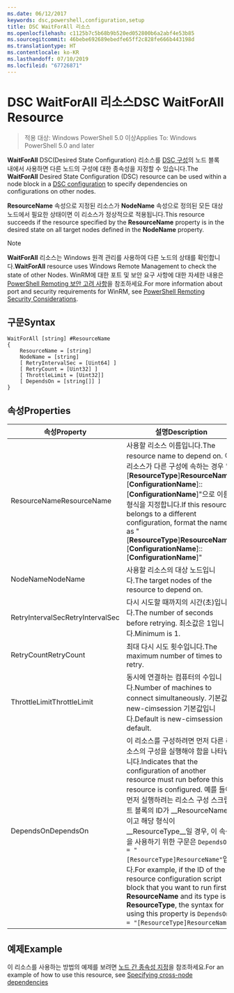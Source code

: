 ```yaml
---
ms.date: 06/12/2017
keywords: dsc,powershell,configuration,setup
title: DSC WaitForAll 리소스
ms.openlocfilehash: c1125b7c5b68b9b520ed052800b6a2abf4e53b85
ms.sourcegitcommit: 46bebe692689ebedfe65ff2c828fe666b443198d
ms.translationtype: HT
ms.contentlocale: ko-KR
ms.lasthandoff: 07/10/2019
ms.locfileid: "67726871"
---
```

# <a name="dsc-waitforall-resource"></a><span data-ttu-id="d13f4-103">DSC WaitForAll 리소스</span><span class="sxs-lookup"><span data-stu-id="d13f4-103">DSC WaitForAll Resource</span></span>

> <span data-ttu-id="d13f4-104">적용 대상: Windows PowerShell 5.0 이상</span><span class="sxs-lookup"><span data-stu-id="d13f4-104">Applies To: Windows PowerShell 5.0 and later</span></span>

<span data-ttu-id="d13f4-105">**WaitForAll** DSC(Desired State Configuration) 리소스를 [DSC 구성](../../../configurations/configurations.md)의 노드 블록 내에서 사용하면 다른 노드의 구성에 대한 종속성을 지정할 수 있습니다.</span><span class="sxs-lookup"><span data-stu-id="d13f4-105">The **WaitForAll** Desired State Configuration (DSC) resource can be used within a node block in a [DSC configuration](../../../configurations/configurations.md) to specify dependencies on configurations on other nodes.</span></span>

<span data-ttu-id="d13f4-106">**ResourceName** 속성으로 지정된 리소스가 **NodeName** 속성으로 정의된 모든 대상 노드에서 필요한 상태이면 이 리소스가 정상적으로 적용됩니다.</span><span class="sxs-lookup"><span data-stu-id="d13f4-106">This resource succeeds if the resource specified by the **ResourceName** property is in the desired state on all target nodes defined in the **NodeName** property.</span></span>

> [!NOTE]
> <span data-ttu-id="d13f4-107">**WaitForAll** 리소스는 Windows 원격 관리를 사용하여 다른 노드의 상태를 확인합니다.</span><span class="sxs-lookup"><span data-stu-id="d13f4-107">**WaitForAll** resource uses Windows Remote Management to check the state of other Nodes.</span></span>
> <span data-ttu-id="d13f4-108">WinRM에 대한 포트 및 보안 요구 사항에 대한 자세한 내용은 [PowerShell Remoting 보안 고려 사항](/powershell/scripting/learn/remoting/winrmsecurity?view=powershell-6)을 참조하세요.</span><span class="sxs-lookup"><span data-stu-id="d13f4-108">For more information about port and security requirements for WinRM, see [PowerShell Remoting Security Considerations](/powershell/scripting/learn/remoting/winrmsecurity?view=powershell-6).</span></span>

## <a name="syntax"></a><span data-ttu-id="d13f4-109">구문</span><span class="sxs-lookup"><span data-stu-id="d13f4-109">Syntax</span></span>

```
WaitForAll [string] #ResourceName
{
    ResourceName = [string]
    NodeName = [string]
    [ RetryIntervalSec = [Uint64] ]
    [ RetryCount = [Uint32] ]
    [ ThrottleLimit = [Uint32]]
    [ DependsOn = [string[]] ]
}
```

## <a name="properties"></a><span data-ttu-id="d13f4-110">속성</span><span class="sxs-lookup"><span data-stu-id="d13f4-110">Properties</span></span>

|  <span data-ttu-id="d13f4-111">속성</span><span class="sxs-lookup"><span data-stu-id="d13f4-111">Property</span></span>  |  <span data-ttu-id="d13f4-112">설명</span><span class="sxs-lookup"><span data-stu-id="d13f4-112">Description</span></span>   |
|---|---|
| <span data-ttu-id="d13f4-113">ResourceName</span><span class="sxs-lookup"><span data-stu-id="d13f4-113">ResourceName</span></span>| <span data-ttu-id="d13f4-114">사용할 리소스 이름입니다.</span><span class="sxs-lookup"><span data-stu-id="d13f4-114">The resource name to depend on.</span></span> <span data-ttu-id="d13f4-115">이 리소스가 다른 구성에 속하는 경우 "[__ResourceType__]__ResourceName__::[__ConfigurationName__]::[__ConfigurationName__]"으로 이름의 형식을 지정합니다.</span><span class="sxs-lookup"><span data-stu-id="d13f4-115">If this resource belongs to a different configuration, format the name as "[__ResourceType__]__ResourceName__::[__ConfigurationName__]::[__ConfigurationName__]"</span></span>|
| <span data-ttu-id="d13f4-116">NodeName</span><span class="sxs-lookup"><span data-stu-id="d13f4-116">NodeName</span></span>| <span data-ttu-id="d13f4-117">사용할 리소스의 대상 노드입니다.</span><span class="sxs-lookup"><span data-stu-id="d13f4-117">The target nodes of the resource to depend on.</span></span>|
| <span data-ttu-id="d13f4-118">RetryIntervalSec</span><span class="sxs-lookup"><span data-stu-id="d13f4-118">RetryIntervalSec</span></span>| <span data-ttu-id="d13f4-119">다시 시도할 때까지의 시간(초)입니다.</span><span class="sxs-lookup"><span data-stu-id="d13f4-119">The number of seconds before retrying.</span></span> <span data-ttu-id="d13f4-120">최소값은 1입니다.</span><span class="sxs-lookup"><span data-stu-id="d13f4-120">Minimum is 1.</span></span>|
| <span data-ttu-id="d13f4-121">RetryCount</span><span class="sxs-lookup"><span data-stu-id="d13f4-121">RetryCount</span></span>| <span data-ttu-id="d13f4-122">최대 다시 시도 횟수입니다.</span><span class="sxs-lookup"><span data-stu-id="d13f4-122">The maximum number of times to retry.</span></span>|
| <span data-ttu-id="d13f4-123">ThrottleLimit</span><span class="sxs-lookup"><span data-stu-id="d13f4-123">ThrottleLimit</span></span>| <span data-ttu-id="d13f4-124">동시에 연결하는 컴퓨터의 수입니다.</span><span class="sxs-lookup"><span data-stu-id="d13f4-124">Number of machines to connect simultaneously.</span></span> <span data-ttu-id="d13f4-125">기본값은 new-cimsession 기본값입니다.</span><span class="sxs-lookup"><span data-stu-id="d13f4-125">Default is new-cimsession default.</span></span>|
| <span data-ttu-id="d13f4-126">DependsOn</span><span class="sxs-lookup"><span data-stu-id="d13f4-126">DependsOn</span></span> | <span data-ttu-id="d13f4-127">이 리소스를 구성하려면 먼저 다른 리소스의 구성을 실행해야 함을 나타냅니다.</span><span class="sxs-lookup"><span data-stu-id="d13f4-127">Indicates that the configuration of another resource must run before this resource is configured.</span></span> <span data-ttu-id="d13f4-128">예를 들어, 먼저 실행하려는 리소스 구성 스크립트 블록의 ID가 __ResourceName__이고 해당 형식이 __ResourceType__일 경우, 이 속성을 사용하기 위한 구문은 `DependsOn = "[ResourceType]ResourceName"`입니다.</span><span class="sxs-lookup"><span data-stu-id="d13f4-128">For example, if the ID of the resource configuration script block that you want to run first is __ResourceName__ and its type is __ResourceType__, the syntax for using this property is `DependsOn = "[ResourceType]ResourceName"`.</span></span>|

## <a name="example"></a><span data-ttu-id="d13f4-129">예제</span><span class="sxs-lookup"><span data-stu-id="d13f4-129">Example</span></span>

<span data-ttu-id="d13f4-130">이 리소스를 사용하는 방법의 예제를 보려면 [노드 간 종속성 지정](../../../configurations/crossNodeDependencies.md)을 참조하세요.</span><span class="sxs-lookup"><span data-stu-id="d13f4-130">For an example of how to use this resource, see [Specifying cross-node dependencies](../../../configurations/crossNodeDependencies.md)</span></span>
